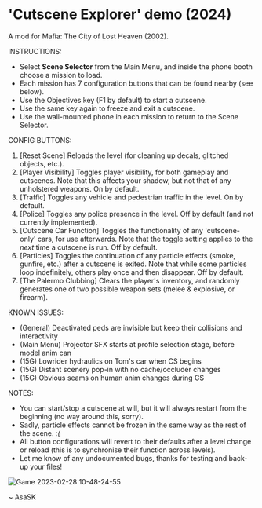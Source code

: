 # 'Cutscene Explorer' demo (2024)
A mod for Mafia: The City of Lost Heaven (2002).

INSTRUCTIONS:
- Select **Scene Selector** from the Main Menu, and inside the phone booth choose a mission to load.
- Each mission has 7 configuration buttons that can be found nearby (see below).
- Use the Objectives key (F1 by default) to start a cutscene.
- Use the same key again to freeze and exit a cutscene.
- Use the wall-mounted phone in each mission to return to the Scene Selector.

CONFIG BUTTONS:
1. [Reset Scene] Reloads the level (for cleaning up decals, glitched objects, etc.).
2. [Player Visibility] Toggles player visibility, for both gameplay and cutscenes. Note that this affects your shadow, but not that of any unholstered weapons. On by default.
3. [Traffic] Toggles any vehicle and pedestrian traffic in the level. On by default.
4. [Police] Toggles any police presence in the level. Off by default (and not currently implemented).
5. [Cutscene Car Function] Toggles the functionality of any 'cutscene-only' cars, for use afterwards. Note that the toggle setting applies to the *next* time a cutscene is run. Off by default.
6. [Particles] Toggles the continuation of any particle effects (smoke, gunfire, etc.) after a cutscene is exited. Note that while some particles loop indefinitely, others play once and then disappear. Off by default.
7. [The Palermo Clubbing] Clears the player's inventory, and randomly generates one of two possible weapon sets (melee & explosive, or firearm).

KNOWN ISSUES:
- (General) Deactivated peds are invisible but keep their collisions and interactivity
- (Main Menu) Projector SFX starts at profile selection stage, before model anim can
- (15G) Lowrider hydraulics on Tom's car when CS begins
- (15G) Distant scenery pop-in with no cache/occluder changes
- (15G) Obvious seams on human anim changes during CS

NOTES:
- You can start/stop a cutscene at will, but it will always restart from the beginning (no way around this, sorry).
- Sadly, particle effects cannot be frozen in the same way as the rest of the scene. _:(_
- All button configurations will revert to their defaults after a level change or reload (this is to synchronise their function across levels).
- Let me know of any undocumented bugs, thanks for testing and back-up your files!

![Game 2023-02-28 10-48-24-55](https://user-images.githubusercontent.com/111624709/221832453-0e1536d7-d813-4815-8f5c-8da0c04420d0.png)

~ AsaSK
